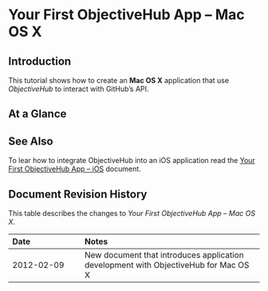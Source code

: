 <div class="section-header">
	<h1 class="title title-header">Your First ObjectiveHub App – Mac OS X</h1>
</div>

## Introduction
This tutorial shows how to create an **Mac OS X** application that use _ObjectiveHub_ to interact with GitHub’s API.

## At a Glance


## See Also
To lear how to integrate ObjectiveHub into an iOS application read the [Your First ObjectiveHub App – iOS](objectivehub101-ios.html) document.




## Document Revision History

This table describes the changes to _Your First ObjectiveHub App – Mac OS X_.
<table class="graybox revision-history" border="0" cellspacing="0" cellpadding="5">
	<colgroup span="1"><col width="145"></colgroup>
	<thead>
		<tr>
			<th scope="col" align="left"><strong>Date</strong></th>
			<th scope="col" align="left"><strong>Notes</strong></th>
		</tr>
	</thead>
	<tbody>
		<tr>
			<td scope="row"><time datetime="2012-02-09T14:53:00+00:00" title="2012-02-09 14:53:00">2012-02-09</time></td>
			<td>New document that introduces application development with ObjectiveHub for Mac OS X</td>
		</tr>
	</tbody>
</table>
